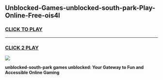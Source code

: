 
## Unblocked-Games-unblocked-south-park-Play-Online-Free-ois4l
<h3>
<a href="https://premium76.site?title=unblocked-south-park&ref=26A">CLICK TO PLAY</a></h3>
<hr>

<h3>
<a href="https://premium76.site?title=unblocked-south-park&ref=26A">CLICK 2 PLAY</a>
  
</h3>

<a href="https://premium76.site?title=unblocked-south-park&ref=26A"><img src="https://clearcache.store/games.png"></a>


**unblocked-south-park games unblocked: Your Gateway to Fun and Accessible Online Gaming**
